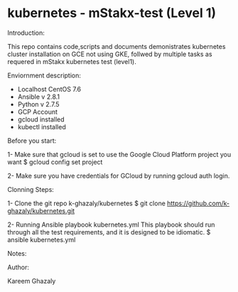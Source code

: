 # kubernetes - mStakx-test (Level 1)

Introduction:

This repo contains code,scripts and documents demonistrates kubernetes cluster installation on GCE not using GKE, follwed by multiple tasks as requered in mStakx kubernetes test (level1). 


Enviornment description:

- Localhost CentOS 7.6
- Ansible v 2.8.1
- Python v 2.7.5
- GCP Account
- gcloud installed
- kubectl installed

Before you start:

1- Make sure that gcloud is set to use the Google Cloud Platform project you want
   $ gcloud config set project <project-id>

2- Make sure you have credentials for GCloud by running gcloud auth login.

Clonning Steps:

1- Clone the git repo k-ghazaly/kubernetes
   $ git clone https://github.com/k-ghazaly/kubernetes.git

2- Running Ansible playbook kubernetes.yml
   This playbook should run through all the test requirements, and it is designed to be idiomatic.
   $ ansible kubernetes.yml

Notes:


Author:

Kareem Ghazaly
